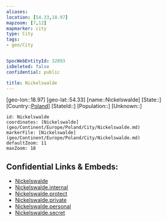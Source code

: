 ```yaml
---
aliases: 
location: [54.33,18.97]
mapzoom: [7,12] 
mapmarker: city 
type: City
tags:
- geo/City


SpocWebEntityId: 32893
isDeleted: false
confidential: public

title: Nickelswalde
---
```

[geo-lon::18.97]
[geo-lat::54.33]
[name::Nickelswalde]
[State::]
[Country::[Poland](geo/Continent/Europe/Poland.md)]
[StateId::]
[Population::]
[Unknown::]


```leaflet
id: Nickelswalde
coordinates: [Nickelswalde](geo/Continent/Europe/Poland/City/Nickelswalde.md)
markerFile: [Nickelswalde](geo/Continent/Europe/Poland/City/Nickelswalde.md)
defaultZoom: 11 
maxZoom: 18
```


## Confidential Links & Embeds: 
- [Nickelswalde](../../../../../../_public/geo/Continent/Europe/Poland/City/Nickelswalde.md) 
- [Nickelswalde.internal](../../../../../../_internal/geo/Continent/Europe/Poland/City/Nickelswalde.internal.md) 
- [Nickelswalde.protect](../../../../../../_protect/geo/Continent/Europe/Poland/City/Nickelswalde.protect.md) 
- [Nickelswalde.private](../../../../../../_private/geo/Continent/Europe/Poland/City/Nickelswalde.private.md) 
- [Nickelswalde.personal](../../../../../../_personal/geo/Continent/Europe/Poland/City/Nickelswalde.personal.md) 
- [Nickelswalde.secret](../../../../../../_secret/geo/Continent/Europe/Poland/City/Nickelswalde.secret.md) 
